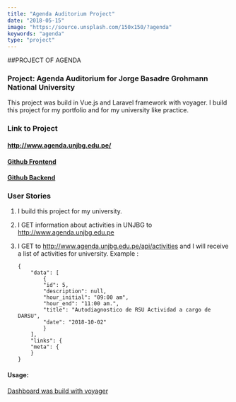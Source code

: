 ```yaml
---
title: "Agenda Auditorium Project"
date: "2018-05-15"
image: "https://source.unsplash.com/150x150/?agenda"
keywords: "agenda"
type: "project"
---
```


##PROJECT OF AGENDA

### Project: Agenda Auditorium for Jorge Basadre Grohmann National University

This project was build in Vue.js and Laravel framework with voyager.
I build this project for my portfolio and for my university like practice.

### Link to Project

#### <a href="http://www.agenda.unjbg.edu.pe/" target="_blank">http://www.agenda.unjbg.edu.pe/</a>

#### <a href="https://github.com/rodrigovive/agenda-unjbg-rrhh" target="_blank">Github Frontend</a>

#### <a href="https://github.com/rodrigovive/agenda-RRPP" target="_blank">Github Backend</a>

### User Stories

1. I build this project for my university.
2. I GET information about activities in UNJBG to <a href="http://www.agenda.unjbg.edu.pe" target="_blank">http://www.agenda.unjbg.edu.pe</a>
3. I GET to <a href="http://www.agenda.unjbg.edu.pe/api/activities" target="_blank">http://www.agenda.unjbg.edu.pe/api/activities</a> and I will receive a list of activities for university. Example :

    ```
    {
        "data": [
            {
            "id": 5,
            "description": null,
            "hour_initial": "09:00 am",
            "hour_end": "11:00 am.",
            "title": "Autodiagnostico de RSU Actividad a cargo de DARSU",
            "date": "2018-10-02"
            }
        ],
        "links": {
        "meta": {
        }
    }
    ```



#### Usage:

<a href="http://www.agenda.unjbg.edu.pe" target="_blank">Dashboard was build with voyager</a>


